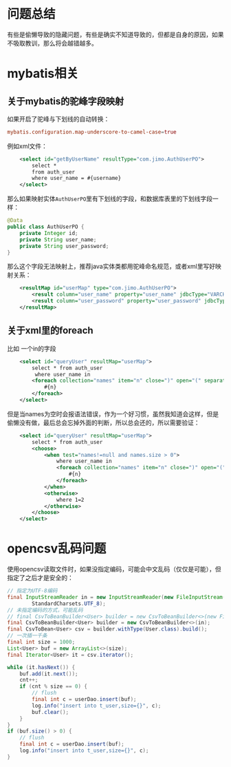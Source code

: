 # 问题总结

有些是偷懒导致的隐藏问题，有些是确实不知道导致的，但都是自身的原因，如果不吸取教训，那么将会越错越多。

# mybatis相关

## 关于mybatis的驼峰字段映射

如果开启了驼峰与下划线的自动转换：

```conf
mybatis.configuration.map-underscore-to-camel-case=true
```

例如xml文件：
```xml
    <select id="getByUserName" resultType="com.jimo.AuthUserPO">
        select *
        from auth_user
        where user_name = #{username}
    </select>
```

那么如果映射实体`AuthUserPO`里有下划线的字段，和数据库表里的下划线字段一样：
```java
@Data
public class AuthUserPO {
    private Integer id;
    private String user_name;
    private String user_password;
}
```
那么这个字段无法映射上，推荐java实体类都用驼峰命名规范，或者xml里写好映射关系：

```xml
    <resultMap id="userMap" type="com.jimo.AuthUserPO">
        <result column="user_name" property="user_name" jdbcType="VARCHAR"/>
        <result column="user_password" property="user_password" jdbcType="VARCHAR"/>
	</resultMap>
```

## 关于xml里的foreach

比如 一个in的字段

```xml
    <select id="queryUser" resultMap="userMap">
        select * from auth_user
		 where user_name in
		<foreach collection="names" item="n" close=")" open="(" separator=",">
			#{n}
		</foreach>
    </select>
```
但是当names为空时会报语法错误，作为一个好习惯，虽然我知道会这样，但是偷懒没有做，最后总会忘掉外面的判断，所以总会还的，所以需要验证：

```xml
    <select id="queryUser" resultMap="userMap">
        select * from auth_user
        <choose>
            <when test="names!=null and names.size > 0">
                where user_name in
				<foreach collection="names" item="n" close=")" open="(" separator=",">
					#{n}
				</foreach>
            </when>
            <otherwise>
                where 1=2
            </otherwise>
        </choose>
    </select>
```

# opencsv乱码问题

使用opencsv读取文件时，如果没指定编码，可能会中文乱码（仅仅是可能），但指定了之后才是安全的：

```java
// 指定为UTF-8编码
final InputStreamReader in = new InputStreamReader(new FileInputStream(path),
		StandardCharsets.UTF_8);
// 未指定编码的方式，可能乱码
// final CsvToBeanBuilder<User> builder = new CsvToBeanBuilder<>(new FileReader(path));
final CsvToBeanBuilder<User> builder = new CsvToBeanBuilder<>(in);
final CsvToBean<User> csv = builder.withType(User.class).build();
// 一次插一千条
final int size = 1000;
List<User> buf = new ArrayList<>(size);
final Iterator<User> it = csv.iterator();

while (it.hasNext()) {
	buf.add(it.next());
	cnt++;
	if (cnt % size == 0) {
		// flush
		final int c = userDao.insert(buf);
		log.info("insert into t_user,size={}", c);
		buf.clear();
	}
}
if (buf.size() > 0) {
	// flush
	final int c = userDao.insert(buf);
	log.info("insert into t_user,size={}", c);
}
```
